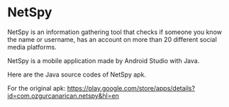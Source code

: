 # NetSpy
NetSpy is an information gathering tool that checks if someone you know the name or username, has an account on more than 20 different social media platforms.


NetSpy is a mobile application made by Android Studio with Java.

Here are the Java source codes of NetSpy apk.

For the original apk:
https://play.google.com/store/apps/details?id=com.ozgurcanarican.netspy&hl=en
